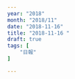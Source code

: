 ```yaml
---
year: "2018"
month: "2018/11"
date: "2018-11-16"
title: "2018-11-16 "
draft: true
tags: [
    "日報"
]

---
```


